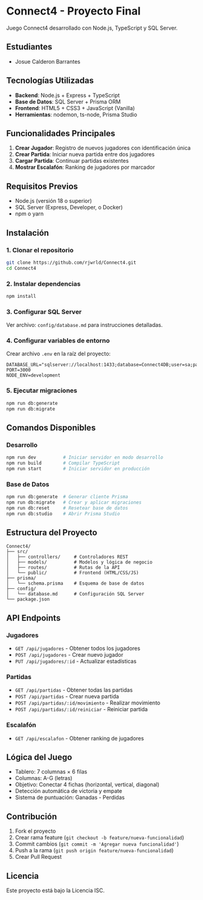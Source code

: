 # Connect4 - Proyecto Final

Juego Connect4 desarrollado con Node.js, TypeScript y SQL Server.

## Estudiantes
- Josue Calderon Barrantes

## Tecnologías Utilizadas

- **Backend**: Node.js + Express + TypeScript
- **Base de Datos**: SQL Server + Prisma ORM
- **Frontend**: HTML5 + CSS3 + JavaScript (Vanilla)
- **Herramientas**: nodemon, ts-node, Prisma Studio

## Funcionalidades Principales

1. **Crear Jugador**: Registro de nuevos jugadores con identificación única
2. **Crear Partida**: Iniciar nueva partida entre dos jugadores
3. **Cargar Partida**: Continuar partidas existentes
4. **Mostrar Escalafón**: Ranking de jugadores por marcador

## Requisitos Previos

- Node.js (versión 18 o superior)
- SQL Server (Express, Developer, o Docker)
- npm o yarn

## Instalación

### 1. Clonar el repositorio
```bash
git clone https://github.com/rjwrld/Connect4.git
cd Connect4
```

### 2. Instalar dependencias
```bash
npm install
```

### 3. Configurar SQL Server
Ver archivo: `config/database.md` para instrucciones detalladas.

### 4. Configurar variables de entorno
Crear archivo `.env` en la raíz del proyecto:
```env
DATABASE_URL="sqlserver://localhost:1433;database=Connect4DB;user=sa;password=TuPassword123!;encrypt=true;trustServerCertificate=true"
PORT=3000
NODE_ENV=development
```

### 5. Ejecutar migraciones
```bash
npm run db:generate
npm run db:migrate
```

## Comandos Disponibles

### Desarrollo
```bash
npm run dev          # Iniciar servidor en modo desarrollo
npm run build        # Compilar TypeScript
npm run start        # Iniciar servidor en producción
```

### Base de Datos
```bash
npm run db:generate  # Generar cliente Prisma
npm run db:migrate   # Crear y aplicar migraciones
npm run db:reset     # Resetear base de datos
npm run db:studio    # Abrir Prisma Studio
```

## Estructura del Proyecto

```
Connect4/
├── src/
│   ├── controllers/     # Controladores REST
│   ├── models/          # Modelos y lógica de negocio
│   ├── routes/          # Rutas de la API
│   └── public/          # Frontend (HTML/CSS/JS)
├── prisma/
│   └── schema.prisma    # Esquema de base de datos
├── config/
│   └── database.md      # Configuración SQL Server
└── package.json
```

## API Endpoints

### Jugadores
- `GET /api/jugadores` - Obtener todos los jugadores
- `POST /api/jugadores` - Crear nuevo jugador
- `PUT /api/jugadores/:id` - Actualizar estadísticas

### Partidas
- `GET /api/partidas` - Obtener todas las partidas
- `POST /api/partidas` - Crear nueva partida
- `POST /api/partidas/:id/movimiento` - Realizar movimiento
- `POST /api/partidas/:id/reiniciar` - Reiniciar partida

### Escalafón
- `GET /api/escalafon` - Obtener ranking de jugadores

## Lógica del Juego

- Tablero: 7 columnas × 6 filas
- Columnas: A-G (letras)
- Objetivo: Conectar 4 fichas (horizontal, vertical, diagonal)
- Detección automática de victoria y empate
- Sistema de puntuación: Ganadas - Perdidas

## Contribución

1. Fork el proyecto
2. Crear rama feature (`git checkout -b feature/nueva-funcionalidad`)
3. Commit cambios (`git commit -m 'Agregar nueva funcionalidad'`)
4. Push a la rama (`git push origin feature/nueva-funcionalidad`)
5. Crear Pull Request

## Licencia

Este proyecto está bajo la Licencia ISC. 